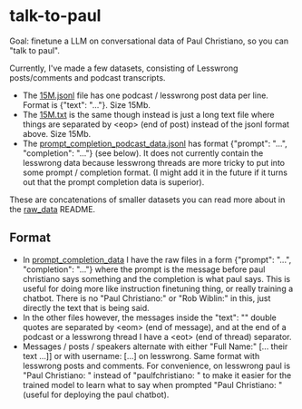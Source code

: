 # talk-to-paul

Goal: finetune a LLM on conversational data of Paul Christiano, so you can "talk to paul".

Currently, I've made a few datasets, consisting of Lesswrong posts/comments and podcast transcripts.
* The [15M.jsonl](./15M.jsonl) file has one podcast / lesswrong post data per line. Format is {"text": "..."}. Size 15Mb.
* The [15M.txt](./15M.txt) is the same though instead is just a long text file where things are separated by \<eop\> (end of post) instead of the jsonl format above. Size 15Mb.
* The [prompt_completion_podcast_data.jsonl](./prompt_completion_podcast_data.jsonl) has format {"prompt": "...", "completion": "..."} (see below). It does not currently contain the lesswrong data because lesswrong threads are more tricky to put into some prompt / completion format. (I might add it in the future if it turns out that the prompt completion data is superior).

These are concatenations of smaller datasets you can read more about in the [raw_data](./raw_data) README.

## Format

* In [prompt_completion_data](./prompt_completion_data) I have the raw files in a form {"prompt": "...", "completion": "..."} where the prompt is the message before paul christiano says something and the completion is what paul says. This is useful for doing more like instruction finetuning thing, or really training a chatbot. There is no "Paul Christiano:" or "Rob Wiblin:" in this, just directly the text that is being said.
* In the other files however, the messages inside the "text": "" double quotes are separated by \<eom\> (end of message), and at the end of a podcast or a lesswrong thread I have a \<eot\> (end of thread) separator.
* Messages / posts / speakers alternate with either "Full Name:" [... their text ...]] or with username: [...] on lesswrong. Same format with lesswrong posts and comments. For convenience, on lesswrong paul is "Paul Christiano: " instead of "paulfchristiano: " to make it easier for the trained model to learn what to say when prompted "Paul Christiano: " (useful for deploying the paul chatbot).
